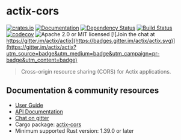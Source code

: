 # actix-cors

[![crates.io](https://img.shields.io/crates/v/actix-cors)](https://crates.io/crates/actix-cors)
[![Documentation](https://docs.rs/actix-cors/badge.svg)](https://docs.rs/actix-cors)
[![Dependency Status](https://deps.rs/crate/actix-cors/0.2.0/status.svg)](https://deps.rs/crate/actix-cors/0.2.0)
[![Build Status](https://travis-ci.org/actix/actix-cors.svg?branch=master)](https://travis-ci.org/actix/actix-cors)
[![codecov](https://codecov.io/gh/actix/actix-cors/branch/master/graph/badge.svg)](https://codecov.io/gh/actix/actix-cors)
![Apache 2.0 or MIT licensed](https://img.shields.io/crates/l/actix-cors)
[![Join the chat at https://gitter.im/actix/actix](https://badges.gitter.im/actix/actix.svg)](https://gitter.im/actix/actix?utm_source=badge&utm_medium=badge&utm_campaign=pr-badge&utm_content=badge)

> Cross-origin resource sharing (CORS) for Actix applications.

## Documentation & community resources

* [User Guide](https://actix.rs/docs/)
* [API Documentation](https://docs.rs/actix-cors/)
* [Chat on gitter](https://gitter.im/actix/actix)
* Cargo package: [actix-cors](https://crates.io/crates/actix-cors)
* Minimum supported Rust version: 1.39.0 or later
